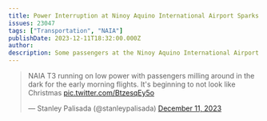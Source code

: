 ```yaml
---
title: Power Interruption at Ninoy Aquino International Airport Sparks Passenger Complaints
issues: 23047
tags: ["Transportation", "NAIA"]
publishDate: 2023-12-11T18:32:00.000Z
author: 
description: Some passengers at the Ninoy Aquino International Airport (NAIA) faced a dark terminal due to a planned three-hour power interruption. The Manila International Airport Authority clarified that the outage was part of maintenance and emphasized its importance for improving the airport's electrical system. This incident follows previous power disruptions, contributing to concerns about NAIA's operational challenges and the need for improvements.
---
```


<blockquote class="twitter-tweet" data-media-max-width="560"><p lang="en" dir="ltr">NAIA T3 running on low power with passengers milling around in the dark for the early morning flights. It&#39;s beginning to not look like Christmas <a href="https://t.co/BtzesqEy5o">pic.twitter.com/BtzesqEy5o</a></p>&mdash; Stanley Palisada (@stanleypalisada) <a href="https://twitter.com/stanleypalisada/status/1734279972783825043?ref_src=twsrc%5Etfw">December 11, 2023</a></blockquote> <script async src="https://platform.twitter.com/widgets.js" charset="utf-8"></script> 